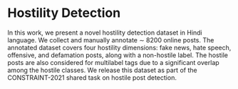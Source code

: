 # Hostility Detection 

In this work, we present a novel hostility detection dataset in
Hindi language. We collect and manually annotate ∼ 8200
online posts. The annotated dataset covers four hostility dimensions: 
fake news, hate speech, offensive, and defamation posts, along with a 
non-hostile label. The hostile posts are also considered for multilabel 
tags due to a significant overlap among the hostile classes. We release 
this dataset as part of the CONSTRAINT-2021 shared task on hostile post 
detection.